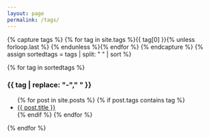 ```yaml
---
layout: page
permalink: /tags/
---
```


{% capture tags %}
  {% for tag in site.tags %}{{ tag[0] }}{% unless forloop.last %} {% endunless %}{% endfor %}
{% endcapture %}
{% assign sortedtags = tags | split: " " | sort %}

{% for tag in sortedtags %}
  <h3 id="{{ tag }}">{{ tag | replace: "-"," " }}</h3>
  <ul>
  {% for post in site.posts %}
    {% if post.tags contains tag %}
      <li><a href="{{ post.url }}">{{ post.title }}</a></li>
    {% endif %}
  {% endfor %}
  </ul>
{% endfor %}
